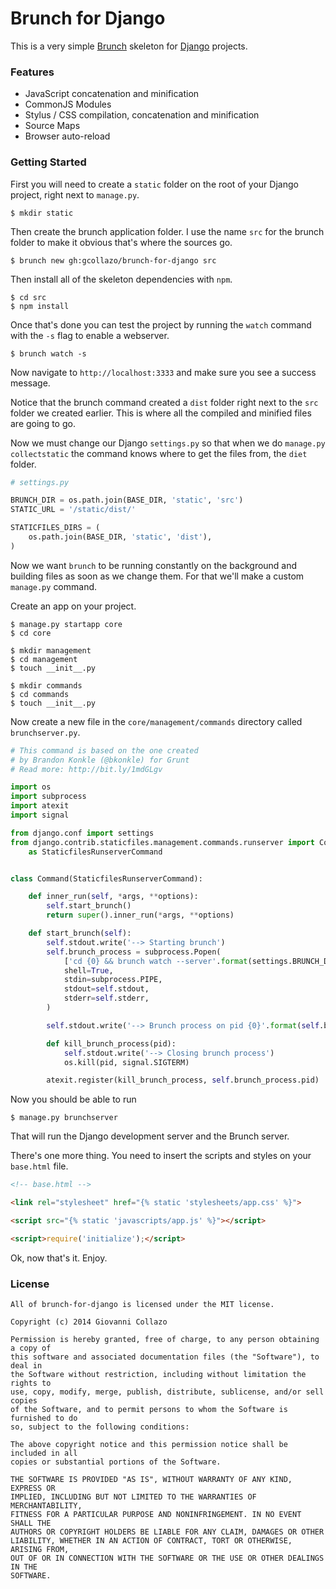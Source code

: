 # Brunch for Django

This is a very simple [Brunch](http://brunch.io) skeleton for [Django](http://djangoproject.com) projects.

### Features
- JavaScript concatenation and minification
- CommonJS Modules
- Stylus / CSS compilation, concatenation and minification
- Source Maps
- Browser auto-reload

### Getting Started

First you will need to create a `static` folder on the root of your Django project, right next to `manage.py`.

```
$ mkdir static
```

Then create the brunch application folder. I use the name `src` for the brunch folder to make it obvious that's where the sources go.

```
$ brunch new gh:gcollazo/brunch-for-django src
```

Then install all of the skeleton dependencies with `npm`.

```
$ cd src
$ npm install
```

Once that's done you can test the project by running the `watch` command with the `-s` flag to enable a webserver.

```
$ brunch watch -s
```

Now navigate to `http://localhost:3333` and make sure you see a success message.

Notice that the brunch command created a `dist` folder right next to the `src` folder we created earlier. This is where all the compiled and minified files are going to go.

Now we must change our Django `settings.py` so that when we do `manage.py collectstatic` the command knows where to get the files from, the `diet` folder.

```python
# settings.py

BRUNCH_DIR = os.path.join(BASE_DIR, 'static', 'src')
STATIC_URL = '/static/dist/'

STATICFILES_DIRS = (
    os.path.join(BASE_DIR, 'static', 'dist'),
)
```

Now we want `brunch` to be running constantly on the background and building files as soon as we change them. For that we'll make a custom `manage.py` command.

Create an app on your project.

```
$ manage.py startapp core
$ cd core

$ mkdir management
$ cd management
$ touch __init__.py

$ mkdir commands
$ cd commands
$ touch __init__.py
```

Now create a new file in the `core/management/commands` directory called `brunchserver.py`.

```python
# This command is based on the one created
# by Brandon Konkle (@bkonkle) for Grunt
# Read more: http://bit.ly/1mdGLgv

import os
import subprocess
import atexit
import signal

from django.conf import settings
from django.contrib.staticfiles.management.commands.runserver import Command\
    as StaticfilesRunserverCommand


class Command(StaticfilesRunserverCommand):

    def inner_run(self, *args, **options):
        self.start_brunch()
        return super().inner_run(*args, **options)

    def start_brunch(self):
        self.stdout.write('--> Starting brunch')
        self.brunch_process = subprocess.Popen(
            ['cd {0} && brunch watch --server'.format(settings.BRUNCH_DIR)],
            shell=True,
            stdin=subprocess.PIPE,
            stdout=self.stdout,
            stderr=self.stderr,
        )

        self.stdout.write('--> Brunch process on pid {0}'.format(self.brunch_process.pid))

        def kill_brunch_process(pid):
            self.stdout.write('--> Closing brunch process')
            os.kill(pid, signal.SIGTERM)

        atexit.register(kill_brunch_process, self.brunch_process.pid)

```

Now you should be able to run

```
$ manage.py brunchserver
```

That will run the Django development server and the Brunch server.

There's one more thing. You need to insert the scripts and styles on your `base.html` file.

```html
<!-- base.html -->

<link rel="stylesheet" href="{% static 'stylesheets/app.css' %}">

<script src="{% static 'javascripts/app.js' %}"></script>

<script>require('initialize');</script>
```

Ok, now that's it. Enjoy.

### License

```
All of brunch-for-django is licensed under the MIT license.

Copyright (c) 2014 Giovanni Collazo

Permission is hereby granted, free of charge, to any person obtaining a copy of
this software and associated documentation files (the "Software"), to deal in
the Software without restriction, including without limitation the rights to
use, copy, modify, merge, publish, distribute, sublicense, and/or sell copies
of the Software, and to permit persons to whom the Software is furnished to do
so, subject to the following conditions:

The above copyright notice and this permission notice shall be included in all
copies or substantial portions of the Software.

THE SOFTWARE IS PROVIDED "AS IS", WITHOUT WARRANTY OF ANY KIND, EXPRESS OR
IMPLIED, INCLUDING BUT NOT LIMITED TO THE WARRANTIES OF MERCHANTABILITY,
FITNESS FOR A PARTICULAR PURPOSE AND NONINFRINGEMENT. IN NO EVENT SHALL THE
AUTHORS OR COPYRIGHT HOLDERS BE LIABLE FOR ANY CLAIM, DAMAGES OR OTHER
LIABILITY, WHETHER IN AN ACTION OF CONTRACT, TORT OR OTHERWISE, ARISING FROM,
OUT OF OR IN CONNECTION WITH THE SOFTWARE OR THE USE OR OTHER DEALINGS IN THE
SOFTWARE.
```
